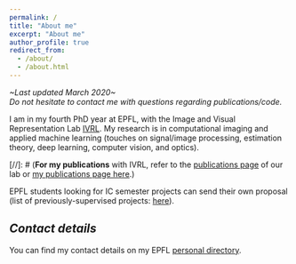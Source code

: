 ```yaml
---
permalink: /
title: "About me"
excerpt: "About me"
author_profile: true
redirect_from: 
  - /about/
  - /about.html
---
```


*~Last updated March 2020~  
Do not hesitate to contact me with questions regarding publications/code.*

I am in my fourth PhD year at EPFL, with the Image and Visual Representation Lab [IVRL](https://ivrl.epfl.ch/). My research is in computational imaging and applied machine learning (touches on signal/image processing, estimation theory, deep learning, computer vision, and optics).

[//]: # (**For my publications** with IVRL, refer to the [publications page](https://ivrl.epfl.ch/publications/) of our lab or [my publications page here](https://majedelhelou.github.io/publications/).)

EPFL students looking for IC semester projects can send their own proposal (list of previously-supervised projects: [here](https://majedelhelou.github.io/teaching/project_supervision)).


*Contact details*
---
You can find my contact details on my EPFL [personal directory](https://ivrl.epfl.ch/people/majed/).


